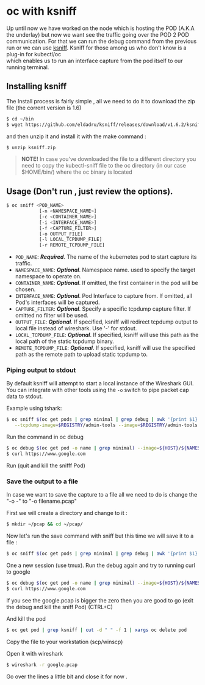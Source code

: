 # oc with ksniff
Up until now we have worked on the node which is hosting the POD (A.K.A the underlay) 
but now we want see the traffic going over the POD 2 POD communication. 
For that we can run the debug command from the previous run or we can use [ksniff](https://github.com/eldadru/ksniff).
Ksniff for those among us who don’t know is a plug-in for kubectl/oc  
which enables us to run an interface capture from the pod itself to our running terminal.


## Installing ksniff
The Install process is fairly simple , all we need to do it to download the zip file (the corrent version is 1.6)

```bash
$ cd ~/bin
$ wget https://github.com/eldadru/ksniff/releases/download/v1.6.2/ksniff.zip
```

and then unzip it and install it with the make command :
```bash
$ unzip ksniff.zip
```
> **NOTE!** In case you've downloaded the file to a different directory you need to copy the kubectl-sniff file to the oc directory 
(in our case $HOME/bin/) where the oc binary is located

## Usage (Don't run , just review the options).

```bash
$ oc sniff <POD_NAME> 
            [-n <NAMESPACE_NAME>] 
            [-c <CONTAINER_NAME>] 
            [-i <INTERFACE_NAME>] 
            [-f <CAPTURE_FILTER>] 
            [-o OUTPUT_FILE] 
            [-l LOCAL_TCPDUMP_FILE] 
            [-r REMOTE_TCPDUMP_FILE]
```

* `POD_NAME`: **_Required_**. The name of the kubernetes pod to start capture its traffic.
* `NAMESPACE_NAME`: **_Optional_**. Namespace name. used to specify the target namespace to operate on.
* `CONTAINER_NAME`: **_Optional_**. If omitted, the first container in the pod will be chosen.
* `INTERFACE_NAME`: **_Optional_**. Pod Interface to capture from. If omitted, all Pod's interfaces will be captured.
* `CAPTURE_FILTER`: **_Optional_**. Specify a specific tcpdump capture filter. If omitted no filter will be used.
* `OUTPUT_FILE`: **_Optional_**. If specified, ksniff will redirect tcpdump output to local file instead of wireshark. Use '-' for stdout.
* `LOCAL_TCPDUMP_FILE`: **_Optional_**. If specified, ksniff will use this path as the local path of the static tcpdump binary.
* `REMOTE_TCPDUMP_FILE`: **_Optional_**. If specified, ksniff will use the specified path as the remote path to upload static tcpdump to.

### Piping output to stdout

By default ksniff will attempt to start a local instance of the Wireshark GUI. You can integrate with other tools using the `-o` switch to pipe packet cap data to stdout.

Example using tshark:

```bash
$ oc sniff $(oc get pods | grep minimal | grep debug | awk '{print $1}') -f 'port 443' -p \
   --tcpdump-image=$REGISTRY/admin-tools --image=$REGISTRY/admin-tools -o - | tshark -r -
```

Run the command in oc debug
```bash
$ oc debug $(oc get pod -o name | grep minimal) --image=${HOST}/${NAMESPACE}/admin-tools
$ curl https://www.google.com
```

Run 
(quit and kill the snifff Pod)

### Save the output to a file

In case we want to save the capture to a file all we need to do is change the "-o -" to "-o filename.pcap"

First we will create a directory and change to it :
```bash
$ mkdir ~/pcap && cd ~/pcap/
```

Now let's run the save command with sniff but this time we will save it to a file :

```bash
$ oc sniff $(oc get pods | grep minimal | grep debug | awk '{print $1}') -f 'port 443' -p --image=$REGISTRY/admin-tools -o google.pcap 
```

One a new session (use tmux).
Run the debug again and try to running curl to google

```bash
$ oc debug $(oc get pod -o name | grep minimal) --image=${HOST}/${NAMESPACE}/admin-tools
$ curl https://www.google.com
```

If you see the google.pcap is bigger the zero then you are good to go (exit the debug and kill the sniff Pod)
(CTRL+C)

And kill the pod
```bash
$ oc get pod | grep ksniff | cut -d " " -f 1 | xargs oc delete pod 
```
Copy the file to your workstation (scp/winscp)

Open it with wireshark

```bash
$ wireshark -r google.pcap
```

Go over the lines a little bit and close it for now .